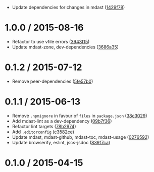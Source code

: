 <!--mdast setext-->

<!--lint disable no-multiple-toplevel-headings-->

*   Update dependencies for changes in mdast ([1429f78](https://github.com/wooorm/remark-comment-config/commit/1429f78))

1.0.0 / 2015-08-16
==================

*   Refactor to use vfile errors ([3943f15](https://github.com/wooorm/remark-comment-config/commit/3943f15))
*   Update mdast-zone, dev-dependencies ([3686a35](https://github.com/wooorm/remark-comment-config/commit/3686a35))

0.1.2 / 2015-07-12
==================

*   Remove peer-dependencies ([5fe57b0](https://github.com/wooorm/remark-comment-config/commit/5fe57b0))

0.1.1 / 2015-06-13
==================

*   Remove `.npmignore` in favour of `files` in `package.json` ([38c3029](https://github.com/wooorm/remark-comment-config/commit/38c3029))
*   Add mdast-lint as a dev-dependency ([09b7f36](https://github.com/wooorm/remark-comment-config/commit/09b7f36))
*   Refactor lint targets ([78b2974](https://github.com/wooorm/remark-comment-config/commit/78b2974))
*   Add `.editorconfig` ([c3582ce](https://github.com/wooorm/remark-comment-config/commit/c3582ce))
*   Update mdast, mdast-github, mdast-toc, mdast-usage ([0276592](https://github.com/wooorm/remark-comment-config/commit/0276592))
*   Update browserify, eslint, jscs-jsdoc ([839f7ca](https://github.com/wooorm/remark-comment-config/commit/839f7ca))

0.1.0 / 2015-04-15
==================

